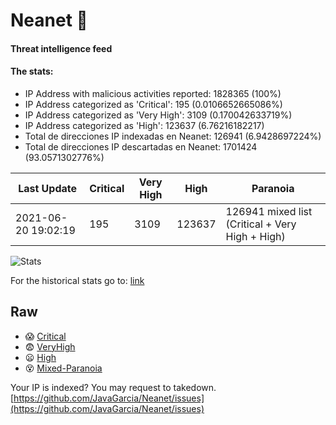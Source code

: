 # Neanet :hocho:
#### Threat intelligence feed
#### The stats:

- IP Address with malicious activities reported: 1828365 (100%)
- IP Address categorized as 'Critical':  195 (0.0106652665086%)
- IP Address categorized as 'Very High':  3109 (0.170042633719%)
- IP Address categorized as 'High':  123637 (6.76216182217)
- Total de direcciones IP indexadas en Neanet:  126941 (6.9428697224%)
- Total de direcciones IP descartadas en Neanet:  1701424 (93.0571302776%)

| Last Update | Critical | Very High | High | Paranoia |
| --- | --- | --- | --- | --- |
| 2021-06-20 19:02:19 | 195 | 3109 | 123637 | 126941 mixed list (Critical + Very High + High)|

![Stats](https://docs.google.com/spreadsheets/d/e/2PACX-1vSnaNMIXVabIpDJjufMlzH7poXnshF3mgd8Is1g9ytUEzVsP5my4Trn8f-xkoLLQ38xpL3HtmUexLo6/pubchart?oid=501124687&format=image)

For the historical stats go to: [link](/stats.csv)
## Raw
- :scream: [Critical](https://raw.githubusercontent.com/JavaGarcia/Neanet/master/blacklists/neanet_critical.txt)
- :fearful: [VeryHigh](https://raw.githubusercontent.com/JavaGarcia/Neanet/master/blacklists/neanet_veryHigh.txtt)
- :frowning: [High](https://raw.githubusercontent.com/JavaGarcia/Neanet/master/blacklists/neanet_high.txt)
- :dizzy_face: [Mixed-Paranoia](https://raw.githubusercontent.com/JavaGarcia/Neanet/master/blacklists/neanet_all.txt)


Your IP is indexed? You may request to takedown. [https://github.com/JavaGarcia/Neanet/issues](https://github.com/JavaGarcia/Neanet/issues)

















































































































































































































































































































































































































































































































































































































































































































































































































































































































































































































































































































































































































































































































































































































































































































































































































































































































































































































































































































































































































































































































































































































































































































































































































































































































































































































































































































































































































































































































































































































































































































































































































































































































































































































































































































































































































































































































































































































































































































































































































































































































































































































































































































































































































































































































































































































































































































































































































































































































































































































































































































































































































































































































































































































































































































































































































































































































































































































































































































































































































































































































































































































































































































































































































































































































































































































































































































































































































































































































































































































































































































































































































































































































